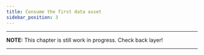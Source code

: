 ```yaml
---
title: Consume the first data asset
sidebar_position: 3
---
```


---
**NOTE:**
This chapter is still work in progress. Check back layer!

---
